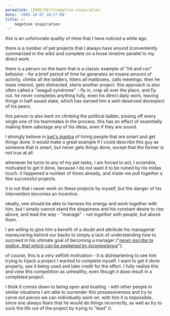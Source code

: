```yaml
---
permalink: /2005/10/7/negative-inspiration
date: '2005-10-07 18:17:00'
title: >-
    negative inspiration
---
```


this is an unfortunate quality of mine that I have noticed a while ago.

there is a number of pet projects that I always have around
(conveniently summarized in the wiki) and complete on a loose timeline
parallel to my direct work.

there is a person on the team that is a classic example of "hit and run"
behavior - for a brief period of time he generates an insane amount of
activity, climbs all the ladders, litters all mailboxes, calls meetings.
then he loses interest, gets distracted, starts another project. this
approach is also often called a "seagull syndrome" - fly in, crap all
over the place, and fly out. he never completes anything fully, even his
direct daily work, leaving things in half-assed state, which has earned
him a well-deserved disrespect of his peers.

this person is also bent on climbing the political ladder, pissing off
every single one of his teammates in the process. this has an effect of
essentially making them sabotage any of his ideas, even if they are
sound.

I strongly believe in [joel's
mantra](http://www.joelonsoftware.com/articles/fog0000000073.html) of
hiring people that are smart and get things done. it would make a great
example if I could describe this guy as someone that is smart, but never
gets things done, except that the former is not true at all.

whenever he turns to any of my pet tasks, I am forced to act, I
scramble, motivated to get it done, because I do not want it to be
ruined by his midas touch. it happened a number of times already, and
made me pull together a few successful projects.

it is not that i never work on these projects by myself, but the danger
of his intervention becomes an incentive.

ideally, one should be able to harness his energy and work together with
him, but I simply cannot stand the sloppiness and his constant desire to
rise above, and lead the way - "manage" - not *together* with people,
but above them.

I am willing to give him a benefit of a doubt and attribute his
managerial maneuvering behind our backs to simply a lack of
understanding how to succeed in his ultimate goal of becoming a manager
("[*never ascribe to malice, that which can be explained by
incompetence*](http://www.quotedb.com/quotes/2308)").

of course, this is a very selfish motivation - it is disheartening to
see him trying to hijack a project I wanted to complete myself. I want
to get it done properly, see it being used and take credit for the
effort. I fully realize this and view this competition as unhealthy,
even though it does result in a completed project.

I think it comes down to being open and trusting - with other people in
similar situations I am able to surrender this possessiveness and try to
carve out pieces we can individually work on. with him it is impossible,
since one always fears that he would do things incorrectly, as well as
try to suck the life out of the project by trying to "lead" it.
